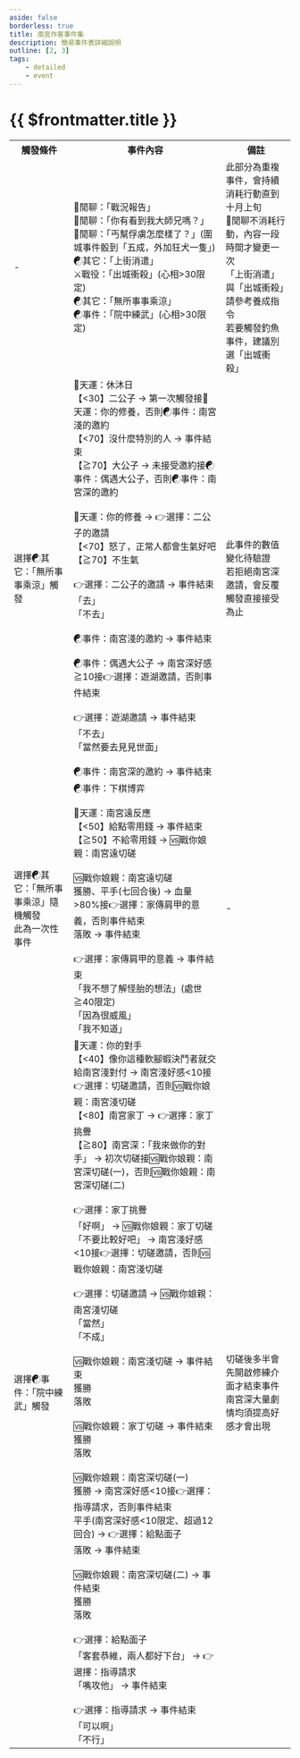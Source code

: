 ```yaml
---
aside: false
borderless: true
title: 南宮作客事件集
description: 簡易事件表詳細說明
outline: [2, 3]
tags:
    - detailed
    - event
---
```


# {{ $frontmatter.title }}

<Table class="timeline-table">
    <tr class="timeline-header">
        <th>觸發條件</th>
        <th>事件內容</th>
        <th>備註</th>
    </tr>
	<tr>
		<td>-</td>
		<td>
			💬閒聊：「戰況報告」 <br>
			💬閒聊：「你有看到我大師兄嗎？」 <br>
			<span title="樊嘯天好感≧25：銀兩-200、南宮家好感+2">💬閒聊：「丐幫俘虜怎麼樣了？」(圍城事件骰到「五成，外加狂犬一隻」) </span> <br>
			☯其它：「上街消遣」 <br>
			⚔️戰役：「出城衝殺」(心相>30限定) <br>
			<span title="行動-1、處世+1、心相+40">☯其它：「無所事事乘涼」 </span> <br>
			<span title="行動-1、心相-20">☯事件：「院中練武」(心相>30限定) </span> <br>
		</td>
		<td>
			此部分為重複事件，會持續消耗行動直到十月上旬 <br>
			💬閒聊不消耗行動，內容一段時間才變更一次 <br>
			「上街消遣」與「出城衝殺」請參考養成指令 <br>
			若要觸發釣魚事件，建議別選「出城衝殺」 <br>
		</td>
	</tr>
	<tr>
		<td>選擇☯其它：「無所事事乘涼」觸發</td>
		<td>
			<span title="南宮深好感正向補正、南宮淺好感負向補正">🎲天運：休沐日 </span> <br>
			【<30】二公子 → 第一次觸發接🎲天運：你的修養，否則☯事件：南宮淺的邀約 <br>
			<span title="處世+2、心相+40">【<70】沒什麼特別的人 → 事件結束 </span> <br>
			【≧70】大公子 → 未接受邀約接☯事件：偶遇大公子，否則☯事件：南宮深的邀約 <br>
			<br>
			<span title="
上限80
修養補正(瘋狂-20暴躁-10沉著+10君子+20)
處世補正(矯情+20知禮+10豪爽-10粗魯-20)
			">🎲天運：你的修養 → 👉選擇：二公子的邀請 </span> <br>
			<span title="心相-20、南宮家好感-1">【<70】怒了，正常人都會生氣好吧 </span> <br>
			<span title="
道德≦40：處世-1、嘴力+1、南宮家好感+1、變心+2
道德>40：處世-1、南宮家好感+2
			">【≧70】不生氣 </span> <br>
			<br>
			<span title="心相-10">👉選擇：二公子的邀請 → 事件結束 </span> <br>
			<span title="南宮淺+2、南宮深-2、武學+2、心相+40">「去」 </span> <br>
			<span title="處世+2、修養-2">「不去」 </span> <br>
			<br>
			<span title="
接受過邀約：南宮淺+2、武學+2、心相+40
未接受邀約：處世+2、修養-2
			">☯事件：南宮淺的邀約 → 事件結束 </span> <br>
			<br>
			<span title="南宮深好感<10：心相-10">☯事件：偶遇大公子 → 南宮深好感≧10接👉選擇：遊湖邀請，否則事件結束 </span> <br>
			<br>
			<span title="心相-10">👉選擇：遊湖邀請 → 事件結束 </span> <br>
			<span title="處世+1、處世+1、南宮深-1、心相+40">「不去」 </span> <br>
			<span title="名聲+1、學問+1、處世-1、性情+1、道德-1、南宮深+1、心相+50">「當然要去見見世面」 </span> <br>
			<br>
			<span title="處世-2、名聲+1、南宮深+2、南宮淺-2、上官螢-1">☯事件：南宮深的邀約 → 事件結束 </span> <br>
		</td>
		<td>
			此事件的數值變化待驗證 <br>
			若拒絕南宮深邀請，會反覆觸發直接接受為止 <br>
		</td>
	</tr>
	<tr>
		<td>
			選擇☯其它：「無所事事乘涼」隨機觸發 <br>
			此為一次性事件 <br>
		</td>
		<td>
			<span title="
上官螢在江陵、學問≧40或戰術LV≧1、南宮深好感<10：南宮深+1
上官螢在江陵、學問≧40或戰術LV≧1、南宮深好感≧10、處世≧60：嘴力+1、修養-1
上官螢在江陵、學問≧40或戰術LV≧1、南宮深好感≧10、處世<60、道德≦40：對話差分
上官螢不在江陵、處世≦40：對話差分
			">☯事件：下棋博弈 </span> <br>
			<br>
			<span title="
南宮家好感<5：心相-10
道德補正(俠客+20好人+10壞人-10惡棍-20)
名聲負向補正
			">🎲天運：南宮遠反應 </span> <br>
			<span title="銀兩+5000">【<50】給點零用錢 → 事件結束 </span> <br>
			【≧50】不給零用錢 → 🆚戰你娘親：南宮遠切磋 <br>
			<br>
			🆚戰你娘親：南宮遠切磋 <br>
			<span title="
血量>80%：秘笈《南宮武備論》
血量≦80%：秘笈《南宮心法》
血量≦40或南宮遠無傷：秘笈《南宮風流扇》
			">獲勝、平手(七回合後) → 血量>80%接👉選擇：家傳肩甲的意義，否則事件結束 </span> <br>
			<span title="秘笈《南宮風流扇》">落敗 → 事件結束 </span> <br>
			<br>
			<span title="心相+50">👉選擇：家傳肩甲的意義 → 事件結束 </span> <br>
			<span title="道德-1、修養-2、嘴力+2、處世+2、性情+2、南宮家好感-2">「我不想了解怪胎的想法」(處世≧40限定) </span> <br>
			<span title="處世-1、修養+1、南宮家好感+1">「因為很威風」 </span> <br>
			<span title="處世+1、性情-1">「我不知道」 </span> <br>
		</td>
		<td>-</td>
	</tr>
	<tr>
		<td>選擇☯事件：「院中練武」觸發</td>
		<td>
			<span title="上限80、名聲正向補正">🎲天運：你的對手 </span> <br>
			<span title="南宮淺好感≧10：南宮淺+2、南宮深-1">【<40】像你這種軟腳蝦決鬥者就交給南宮淺對付 → 南宮淺好感<10接👉選擇：切磋邀請，否則🆚戰你娘親：南宮淺切磋 </span> <br>
			【<80】南宮家丁 → 👉選擇：家丁挑釁 <br>
			【≧80】南宮深：「我來做你的對手」 → 初次切磋接🆚戰你娘親：南宮深切磋(一)，否則🆚戰你娘親：南宮深切磋(二) <br>
			<br>
			👉選擇：家丁挑釁 <br>
			<span title="
性情+1、處世+1
道德≦40：嘴力+1
性情≧60：嘴力+1
			">「好啊」 → 🆚戰你娘親：家丁切磋 </span> <br>
			<span title="處世+2、道德-1、修養-1、南宮淺-1、南宮深+1">「不要比較好吧」 → 南宮淺好感<10接👉選擇：切磋邀請，否則🆚戰你娘親：南宮淺切磋 </span> <br>
			<br>
			👉選擇：切磋邀請 → 🆚戰你娘親：南宮淺切磋 <br>
			<span title="處世-1、修養+1、南宮淺+1、南宮深-1">「當然」 </span> <br>
			<span title="處世+2、道德-1、修養-1、南宮淺-1、南宮深+1">「不成」 </span> <br>
			<br>
			🆚戰你娘親：南宮淺切磋 → 事件結束 <br>
			<span title="武學+3">獲勝 </span> <br>
			<span title="名聲-2、處世-1、南宮淺+2、南宮深-2">落敗 </span> <br>
			<br>
			🆚戰你娘親：家丁切磋 → 事件結束 <br>
			<span title="武學+2、銀兩+1000">獲勝 </span> <br>
			<span title="武學+2、銀兩-1000、心相-30">落敗 </span> <br>
			<br>
			🆚戰你娘親：南宮深切磋(一) <br>
			<span title="
南宮深好感<10：武學+6、處世+2、修養-1、南宮深-2
南宮深好感≧10、總武學<150：武學+6
南宮深好感≧10、總武學≧150：武學+4
南宮深好感≧10、處世>40：心相+20
			">獲勝 → 南宮深好感<10接👉選擇：指導請求，否則事件結束 </span> <br>
			<span title="武學+4">平手(南宮深好感<10限定、超過12回合) →  👉選擇：給點面子 </span> <br>
			<span title="
南宮深好感<10：武學+4、性情-1、心相-40
南宮深好感≧10、總武學<150：武學+2		
			">落敗 → 事件結束 </span> <br>
			<br>
			🆚戰你娘親：南宮深切磋(二) → 事件結束 <br>
			<span title="
總武學<150：武學+6
總武學≧150：武學+4
南宮深好感<10：處世+1、南宮深-1、南宮淺+1
南宮深好感≧10：南宮深+1
			">獲勝 </span> <br>
			<span title="
總武學<150：武學+2
南宮深好感<10：修養-1、心相-30
南宮深好感≧10：南宮深+1
			">落敗 </span> <br>
			<br>
			👉選擇：給點面子 <br>
			<span title="處世-2、嘴力+1、名聲+1、南宮深+3">「客套恭維，兩人都好下台」 → 👉選擇：指導請求 </span> <br>
			<span title="修養-2、處世+2、名聲+2、南宮深-3、南宮淺+1">「嘴攻他」 → 事件結束 </span> <br>
			<br>
			👉選擇：指導請求 → 事件結束 <br>
			<span title="修養+1、嘴力+1、處世+1、南宮淺+2">「可以啊」 </span> <br>
			<span title="南宮淺-1、南宮深+1">「不行」 </span> <br>
		</td>
		<td>
			切磋後多半會先開啟修練介面才結束事件 <br>
			南宮深大量劇情均須提高好感才會出現 <br>
		</td>
	</tr>
</table>
